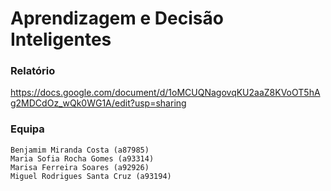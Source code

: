 # Aprendizagem e Decisão Inteligentes

### Relatório

https://docs.google.com/document/d/1oMCUQNagovqKU2aaZ8KVoOT5hAg2MDCdOz_wQk0WG1A/edit?usp=sharing


### Equipa
```
Benjamim Miranda Costa (a87985)
Maria Sofia Rocha Gomes (a93314)
Marisa Ferreira Soares (a92926)
Miguel Rodrigues Santa Cruz (a93194)
```
